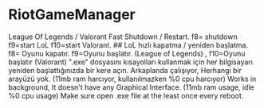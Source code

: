# RiotGameManager
League Of Legends / Valorant Fast Shutdown / Restart. f8= shutdown f9=start LoL f10=start Valorant.  ## LoL hızlı kapatma / yeniden başlatma. f8= Oyunu kapatır. f9=Oyunu başlatır. (League of Legends) , f10=Oyunu başlatır (Valorant)
".exe" dosyasını kısayolları kullanmak için her bilgisayarı yeniden başlattığınızda bir kere açın.
Arkaplanda çalışıyor, Herhangi bir arayüzü yok. (11mb ram harcıyor, kullanılmazken %0 cpu harcıyor)
Works in background, It doesn't have any Graphical Interface. (11mb ram usage, idle %0 cpu usage)
Make sure open .exe file at the least once every reboot.

